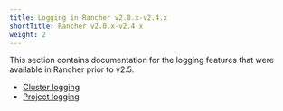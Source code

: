 ```yaml
---
title: Logging in Rancher v2.0.x-v2.4.x
shortTitle: Rancher v2.0.x-v2.4.x
weight: 2
---
```



This section contains documentation for the logging features that were available in Rancher prior to v2.5.

- [Cluster logging](./cluster-logging)
- [Project logging](./project-logging)